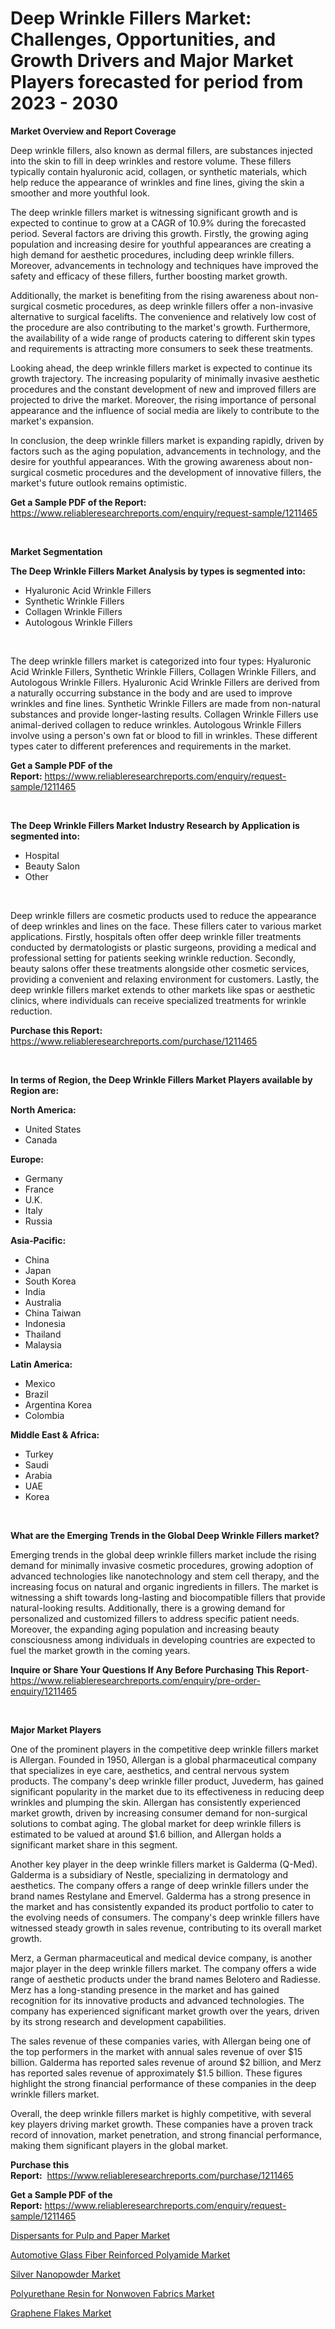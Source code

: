 <p><h1>Deep Wrinkle Fillers Market: Challenges, Opportunities, and Growth Drivers and Major Market Players forecasted for period from 2023 - 2030</h1></p><p><strong>Market Overview and Report Coverage</strong></p>
<p><p>Deep wrinkle fillers, also known as dermal fillers, are substances injected into the skin to fill in deep wrinkles and restore volume. These fillers typically contain hyaluronic acid, collagen, or synthetic materials, which help reduce the appearance of wrinkles and fine lines, giving the skin a smoother and more youthful look.</p><p>The deep wrinkle fillers market is witnessing significant growth and is expected to continue to grow at a CAGR of 10.9% during the forecasted period. Several factors are driving this growth. Firstly, the growing aging population and increasing desire for youthful appearances are creating a high demand for aesthetic procedures, including deep wrinkle fillers. Moreover, advancements in technology and techniques have improved the safety and efficacy of these fillers, further boosting market growth.</p><p>Additionally, the market is benefiting from the rising awareness about non-surgical cosmetic procedures, as deep wrinkle fillers offer a non-invasive alternative to surgical facelifts. The convenience and relatively low cost of the procedure are also contributing to the market's growth. Furthermore, the availability of a wide range of products catering to different skin types and requirements is attracting more consumers to seek these treatments.</p><p>Looking ahead, the deep wrinkle fillers market is expected to continue its growth trajectory. The increasing popularity of minimally invasive aesthetic procedures and the constant development of new and improved fillers are projected to drive the market. Moreover, the rising importance of personal appearance and the influence of social media are likely to contribute to the market's expansion.</p><p>In conclusion, the deep wrinkle fillers market is expanding rapidly, driven by factors such as the aging population, advancements in technology, and the desire for youthful appearances. With the growing awareness about non-surgical cosmetic procedures and the development of innovative fillers, the market's future outlook remains optimistic.</p></p>
<p><strong>Get a Sample PDF of the Report:</strong> <a href="https://www.reliableresearchreports.com/enquiry/request-sample/1211465">https://www.reliableresearchreports.com/enquiry/request-sample/1211465</a></p>
<p>&nbsp;</p>
<p><strong>Market Segmentation</strong></p>
<p><strong>The Deep Wrinkle Fillers Market Analysis by types is segmented into:</strong></p>
<p><ul><li>Hyaluronic Acid Wrinkle Fillers</li><li>Synthetic Wrinkle Fillers</li><li>Collagen Wrinkle Fillers</li><li>Autologous Wrinkle Fillers</li></ul></p>
<p>&nbsp;</p>
<p><p>The deep wrinkle fillers market is categorized into four types: Hyaluronic Acid Wrinkle Fillers, Synthetic Wrinkle Fillers, Collagen Wrinkle Fillers, and Autologous Wrinkle Fillers. Hyaluronic Acid Wrinkle Fillers are derived from a naturally occurring substance in the body and are used to improve wrinkles and fine lines. Synthetic Wrinkle Fillers are made from non-natural substances and provide longer-lasting results. Collagen Wrinkle Fillers use animal-derived collagen to reduce wrinkles. Autologous Wrinkle Fillers involve using a person's own fat or blood to fill in wrinkles. These different types cater to different preferences and requirements in the market.</p></p>
<p><strong>Get a Sample PDF of the Report:</strong>&nbsp;<a href="https://www.reliableresearchreports.com/enquiry/request-sample/1211465">https://www.reliableresearchreports.com/enquiry/request-sample/1211465</a></p>
<p>&nbsp;</p>
<p><strong>The Deep Wrinkle Fillers Market Industry Research by Application is segmented into:</strong></p>
<p><ul><li>Hospital</li><li>Beauty Salon</li><li>Other</li></ul></p>
<p>&nbsp;</p>
<p><p>Deep wrinkle fillers are cosmetic products used to reduce the appearance of deep wrinkles and lines on the face. These fillers cater to various market applications. Firstly, hospitals often offer deep wrinkle filler treatments conducted by dermatologists or plastic surgeons, providing a medical and professional setting for patients seeking wrinkle reduction. Secondly, beauty salons offer these treatments alongside other cosmetic services, providing a convenient and relaxing environment for customers. Lastly, the deep wrinkle fillers market extends to other markets like spas or aesthetic clinics, where individuals can receive specialized treatments for wrinkle reduction.</p></p>
<p><strong>Purchase this Report:</strong>&nbsp; <a href="https://www.reliableresearchreports.com/purchase/1211465">https://www.reliableresearchreports.com/purchase/1211465</a></p>
<p>&nbsp;</p>
<p><strong>In terms of Region, the Deep Wrinkle Fillers Market Players available by Region are:</strong></p>
<p>
    <p> <strong> North America: </strong>
        <ul>
            <li>United States</li>
            <li>Canada</li>
        </ul>
        </p> 
    <p> <strong> Europe: </strong>
        <ul>
            <li>Germany</li>
            <li>France</li>
            <li>U.K.</li>
            <li>Italy</li>
            <li>Russia</li>
        </ul>
        </p> 
    <p> <strong> Asia-Pacific: </strong>
        <ul>
            <li>China</li>
            <li>Japan</li>
            <li>South Korea</li>
            <li>India</li>
            <li>Australia</li>
            <li>China Taiwan</li>
            <li>Indonesia</li>
            <li>Thailand</li>
            <li>Malaysia</li>
        </ul>
        </p> 
    <p> <strong> Latin America: </strong>
        <ul>
            <li>Mexico</li>
            <li>Brazil</li>
            <li>Argentina Korea</li>
            <li>Colombia</li>
        </ul>
        </p> 
    <p> <strong> Middle East & Africa: </strong>
        <ul>
            <li>Turkey</li>
            <li>Saudi</li>
            <li>Arabia</li>
            <li>UAE</li>
            <li>Korea</li>
        </ul>
    </p>
    </p>
<p>&nbsp;</p>
<p><strong>What are the Emerging Trends in the Global Deep Wrinkle Fillers market?</strong></p>
<p><p>Emerging trends in the global deep wrinkle fillers market include the rising demand for minimally invasive cosmetic procedures, growing adoption of advanced technologies like nanotechnology and stem cell therapy, and the increasing focus on natural and organic ingredients in fillers. The market is witnessing a shift towards long-lasting and biocompatible fillers that provide natural-looking results. Additionally, there is a growing demand for personalized and customized fillers to address specific patient needs. Moreover, the expanding aging population and increasing beauty consciousness among individuals in developing countries are expected to fuel the market growth in the coming years.</p></p>
<p><strong>Inquire or Share Your Questions If Any Before Purchasing This Report</strong>- <a href="https://www.reliableresearchreports.com/enquiry/pre-order-enquiry/1211465">https://www.reliableresearchreports.com/enquiry/pre-order-enquiry/1211465</a></p>
<p>&nbsp;</p>
<p><strong>Major Market Players</strong></p>
<p><p>One of the prominent players in the competitive deep wrinkle fillers market is Allergan. Founded in 1950, Allergan is a global pharmaceutical company that specializes in eye care, aesthetics, and central nervous system products. The company's deep wrinkle filler product, Juvederm, has gained significant popularity in the market due to its effectiveness in reducing deep wrinkles and plumping the skin. Allergan has consistently experienced market growth, driven by increasing consumer demand for non-surgical solutions to combat aging. The global market for deep wrinkle fillers is estimated to be valued at around $1.6 billion, and Allergan holds a significant market share in this segment.</p><p>Another key player in the deep wrinkle fillers market is Galderma (Q-Med). Galderma is a subsidiary of Nestle, specializing in dermatology and aesthetics. The company offers a range of deep wrinkle fillers under the brand names Restylane and Emervel. Galderma has a strong presence in the market and has consistently expanded its product portfolio to cater to the evolving needs of consumers. The company's deep wrinkle fillers have witnessed steady growth in sales revenue, contributing to its overall market growth.</p><p>Merz, a German pharmaceutical and medical device company, is another major player in the deep wrinkle fillers market. The company offers a wide range of aesthetic products under the brand names Belotero and Radiesse. Merz has a long-standing presence in the market and has gained recognition for its innovative products and advanced technologies. The company has experienced significant market growth over the years, driven by its strong research and development capabilities.</p><p>The sales revenue of these companies varies, with Allergan being one of the top performers in the market with annual sales revenue of over $15 billion. Galderma has reported sales revenue of around $2 billion, and Merz has reported sales revenue of approximately $1.5 billion. These figures highlight the strong financial performance of these companies in the deep wrinkle fillers market.</p><p>Overall, the deep wrinkle fillers market is highly competitive, with several key players driving market growth. These companies have a proven track record of innovation, market penetration, and strong financial performance, making them significant players in the global market.</p></p>
<p><strong>Purchase this Report:</strong>&nbsp;&nbsp;<a href="https://www.reliableresearchreports.com/purchase/1211465">https://www.reliableresearchreports.com/purchase/1211465</a></p>
<p></p>
<p><strong>Get a Sample PDF of the Report:</strong>&nbsp;<a href="https://www.reliableresearchreports.com/enquiry/request-sample/1211465">https://www.reliableresearchreports.com/enquiry/request-sample/1211465</a></p>
<p><p><a href="https://www.linkedin.com/pulse/decoding-dispersants-pulp-paper-market-deep-dive-latest-trends/">Dispersants for Pulp and Paper Market</a></p><p><a href="https://www.linkedin.com/pulse/automotive-glass-fiber-reinforced-polyamide-market-size/">Automotive Glass Fiber Reinforced Polyamide Market</a></p><p><a href="https://medium.com/@sandramurphy56/silver-nanopowder-market-size-growth-forecast-2023-2030-2068b5c25738">Silver Nanopowder Market</a></p><p><a href="https://www.linkedin.com/pulse/polyurethane-resin-nonwoven-fabrics-market-insights-players/">Polyurethane Resin for Nonwoven Fabrics Market</a></p><p><a href="https://medium.com/@debradaniels04/graphene-flakes-market-size-growth-forecast-2023-2030-3e7ce1cac51f">Graphene Flakes Market</a></p></p>